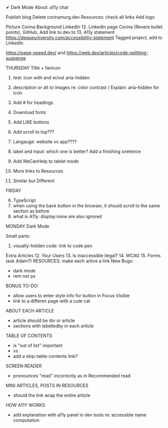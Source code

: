 <span className="pink-text bold">&#x2714; </span> 
Dark Mode
About: a11y chat

Publish blog
Delete corinamurg.dev
Resources: check all links
Add logo

Picture Corina
Background LinkedIn
12. LinkedIn page Corina (Revere bullet points), GitHub, Add link to dev.to
13. A11y statement https://dequeuniversity.com/accessibility-statement
Tagged project, add to LinkedIn

https://page-speed.dev/ and https://web.dev/articles/code-splitting-suspense

THURSDAY
Title + favicon
1. test: icon with and w/out aria-hidden
2. description or alt to images re: color contrast / Explain: aria-hidden for icon

7. Add # for headings
8. Download fonts
4. Add LIKE buttons

11. Add scroll to top???
12. Langauge: website vs app????
13. label and input: which one is better? Add a finishing snetence
5. Add WeCanHelp to tablet mode
10. More links to Resources
9. Similar but Different

FRIDAY


6. TypeScript
3. when using the back button in the browser, it should scroll to the same section as before
7. what is A11y: display:none are also ignored


MONDAY
Dark Mode

Small parts:
1. visually-hidden code: link to code pen

Extra Articles
12. Your Users
13. Is inaccessible ilegal?
14. WCAG
15. Forms (ask Adam?)
RESOURCES: make each artice a link
New Bugs:
- dark mode
- rem not px

BONUS TO-DO:
- allow users to enter style info for button in Focus Visible
- link to a differen page with a cute cat


ABOUT EACH ARTICLE
- article should be div or article
- sections with labelledby in each article

TABLE OF CONTENTS
- is "out of list" important
- <a> vs <Link>
- add a skip-table-contents link?


SCREEN READER 
- pronounces "read" incorrectly as in Recommended read

MINI ARTICLES, POSTS IN RESOURCES
- should the link wrap the entire article

HOW A11Y WORKS
- add explanation with a11y panel in dev tools re: accessible name computation


